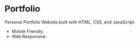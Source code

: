 # Portfolio
Personal Portfolio Website built with HTML, CSS, and JavaScript.
- Mobile Friendly.
- Web Responsive. 
